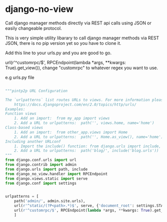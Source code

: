 # django-no-view
Call django manager methods directly via REST api calls using JSON or easily changeable protocol.

This is very simple utility libarary to call django manager methods via REST JSON, there is no pip version yet so you have to clone it.

Add this line to your urls.py and you are good to go.

url(r'^customrpc/$', RPCEndpoint(lambda *args, \**kwargs: True).get_view()),
change "customrpc" to whatever regex you want to use.

e.g urls.py file

```python

"""pintp2p URL Configuration

The `urlpatterns` list routes URLs to views. For more information please see:
    https://docs.djangoproject.com/en/2.0/topics/http/urls/
Examples:
Function views
    1. Add an import:  from my_app import views
    2. Add a URL to urlpatterns:  path('', views.home, name='home')
Class-based views
    1. Add an import:  from other_app.views import Home
    2. Add a URL to urlpatterns:  path('', Home.as_view(), name='home')
Including another URLconf
    1. Import the include() function: from django.urls import include, path
    2. Add a URL to urlpatterns:  path('blog/', include('blog.urls'))
"""
from django.conf.urls import url
from django.contrib import admin
from django.urls import path, include
from django_no_view.handler import RPCEndpoint
from django.views.static import serve
from django.conf import settings


urlpatterns = [
    path('admin/', admin.site.urls),
    url(r'^static/(?P<path>.*)$', serve, {'document_root': settings.STATIC_ROOT}),
    url(r'^customrpc/$', RPCEndpoint(lambda *args, **kwargs: True).get_view()),
    ]




